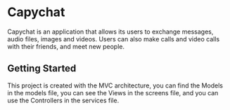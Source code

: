 # Capychat

Capychat is an application that allows its users to exchange messages, audio files, images and videos. Users can also make calls and video calls with their friends, and meet new people.


## Getting Started

This project is created with the MVC architecture, you can find the Models in the models file, you can see the Views in the screens file, and you can use the Controllers in the services file.



